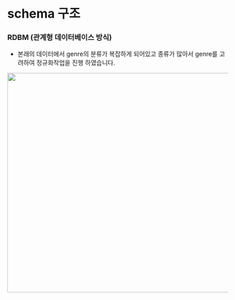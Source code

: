 # schema 구조

### RDBM (관계형 데이터베이스 방식)

+ 본래의 데이터에서 genre의 분류가 복잡하게 되어있고 종류가 많아서 genre를 고려하여 정규화작업을 진행 하였습니다.

 

<img src="![music_ai_6-1최종 ERD](https://github.com/user-attachments/assets/f3cde9b7-111a-4e32-b026-3d6bbecd6f13)"
width="700px" height="500"></img><br/>



